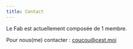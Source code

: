```yaml
---
title: Contact
---
```

Le Fab est actuellement composée de 1 membre.

Pour nous(me) contacter : [coucou@cest.moi](mailto:fabrice.girard@onmail.com)